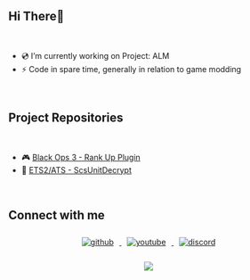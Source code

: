 ## Hi There👋

<br />

- 💿 I’m currently working on Project: ALM
- ⚡ Code in spare time, generally in relation to game modding

<br />

## Project Repositories

<br />

- 🎮 [Black Ops 3 - Rank Up Plugin](https://insanux.com/bo3-rankup-mod)
- 📖 [ETS2/ATS - ScsUnitDecrypt](https://github.com/Callum-Bell/ScsUnitDecrypt)

<br />

## Connect with me  
<div align="center">
    <a href="https://github.com/Callum-Bell" target="_blank">
        <img src="https://img.shields.io/badge/github-%2324292e.svg?&style=for-the-badge&logo=github&logoColor=white" alt="github" style="margin: 10px;">
    </a>
    <a href="https://www.youtube.com/c/InsaneCallum" target="_blank">
        <img src="https://img.shields.io/badge/youtube-%23EE4831.svg?&style=for-the-badge&logo=youtube&logoColor=white" alt="youtube" style="margin: 10px;">
    </a>
    <a href="https://discord.gg/2qyJ45Hjya" target="_blank">
        <img src="https://img.shields.io/badge/discord-7289DA.svg?&style=for-the-badge&logo=discord&logoColor=white" alt="discord" style="margin: 10px;">
    </a>
</div>

<br />

<div align="center">
    <a href="https://www.patreon.com/InsaneCallum/membership" target="_blank" style="display: inline-block;">
        <img src="https://img.shields.io/badge/Support-Patreon-orange?style=flat-square&logo=patreon" align="center" />
    </a>
</div>

<br />
